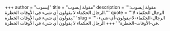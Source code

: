 +++
author = "إيسوب"
title = "مقولة إيسوب"
description = '''مقولة إيسوب: الرجال الحكماء لا يقولون أي شيء في الأوقات الخطرة.'''
quote = '''الرجال الحكماء لا يقولون أي شيء في الأوقات الخطرة.'''
slug = '''الرجال-الحكماء-لا-يقولون-أي-شيء-في-الأوقات-الخطرة'''
+++
الرجال الحكماء لا يقولون أي شيء في الأوقات الخطرة.
